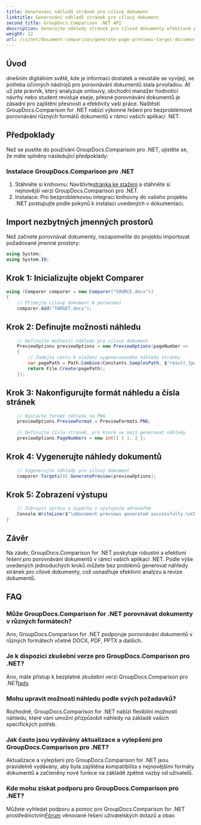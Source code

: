 ```yaml
---
title: Generování náhledů stránek pro cílový dokument
linktitle: Generování náhledů stránek pro cílový dokument
second_title: GroupDocs.Comparison .NET API
description: Generujte náhledy stránek pro cílové dokumenty efektivně pomocí GroupDocs.Comparison for .NET. Postupujte podle našeho podrobného průvodce pro bezproblémové porovnání dokumentů.
weight: 12
url: /cs/net/document-comparison/generate-page-previews-target-document/
---
```

## Úvod
dnešním digitálním světě, kde je informací dostatek a neustále se vyvíjejí, se potřeba účinných nástrojů pro porovnávání dokumentů stala prvořadou. Ať už jste právník, který analyzuje smlouvy, obchodní manažer hodnotící návrhy nebo student reviduje eseje, přesné porovnávání dokumentů je zásadní pro zajištění přesnosti a efektivity vaší práce. Naštěstí GroupDocs.Comparison for .NET nabízí výkonné řešení pro bezproblémové porovnávání různých formátů dokumentů v rámci vašich aplikací .NET.
## Předpoklady
Než se pustíte do používání GroupDocs.Comparison pro .NET, ujistěte se, že máte splněny následující předpoklady:
### Instalace GroupDocs.Comparison pro .NET
1.  Stáhněte si knihovnu: Navštivte[stránka ke stažení](https://releases.groupdocs.com/comparison/net/) a stáhněte si nejnovější verzi GroupDocs.Comparison pro .NET.
2. Instalace: Pro bezproblémovou integraci knihovny do vašeho projektu .NET postupujte podle pokynů k instalaci uvedených v dokumentaci.

## Import nezbytných jmenných prostorů
Než začnete porovnávat dokumenty, nezapomeňte do projektu importovat požadované jmenné prostory:
```csharp
using System;
using System.IO;

```
## Krok 1: Inicializujte objekt Comparer
```csharp
using (Comparer comparer = new Comparer("SOURCE.docx"))
{
    // Přidejte cílový dokument k porovnání
    comparer.Add("TARGET.docx");
```
## Krok 2: Definujte možnosti náhledu
```csharp
    // Definujte možnosti náhledu pro cílový dokument
    PreviewOptions previewOptions = new PreviewOptions(pageNumber =>
    {
        // Zadejte cestu k uložení vygenerovaného náhledu stránky
        var pagePath = Path.Combine(Constants.SamplesPath, $"result_{pageNumber}.png");
        return File.Create(pagePath);
    });
```
## Krok 3: Nakonfigurujte formát náhledu a čísla stránek
```csharp
    // Nastavte formát náhledu na PNG
    previewOptions.PreviewFormat = PreviewFormats.PNG;
    
    // Definujte čísla stránek, pro které se mají generovat náhledy
    previewOptions.PageNumbers = new int[] { 1, 2 };
```
## Krok 4: Vygenerujte náhledy dokumentů
```csharp
    // Vygenerujte náhledy pro cílový dokument
    comparer.Targets[0].GeneratePreview(previewOptions);
```
## Krok 5: Zobrazení výstupu
```csharp
    // Zobrazit zprávu o úspěchu s výstupním adresářem
    Console.WriteLine($"\nDocument previews generated successfully.\nCheck output in {Directory.GetCurrentDirectory()}.");
}
```

## Závěr
Na závěr, GroupDocs.Comparison for .NET poskytuje robustní a efektivní řešení pro porovnávání dokumentů v rámci vašich aplikací .NET. Podle výše uvedených jednoduchých kroků můžete bez problémů generovat náhledy stránek pro cílové dokumenty, což usnadňuje efektivní analýzu a revize dokumentů.
## FAQ
### Může GroupDocs.Comparison for .NET porovnávat dokumenty v různých formátech?
Ano, GroupDocs.Comparison for .NET podporuje porovnávání dokumentů v různých formátech včetně DOCX, PDF, PPTX a dalších.
### Je k dispozici zkušební verze pro GroupDocs.Comparison pro .NET?
 Ano, máte přístup k bezplatné zkušební verzi GroupDocs.Comparison pro .NET[tady](https://releases.groupdocs.com/).
### Mohu upravit možnosti náhledu podle svých požadavků?
Rozhodně, GroupDocs.Comparison for .NET nabízí flexibilní možnosti náhledu, které vám umožní přizpůsobit náhledy na základě vašich specifických potřeb.
### Jak často jsou vydávány aktualizace a vylepšení pro GroupDocs.Comparison pro .NET?
Aktualizace a vylepšení pro GroupDocs.Comparison for .NET jsou pravidelně vydávány, aby byla zajištěna kompatibilita s nejnovějšími formáty dokumentů a začleněny nové funkce na základě zpětné vazby od uživatelů.
### Kde mohu získat podporu pro GroupDocs.Comparison pro .NET?
 Můžete vyhledat podporu a pomoc pro GroupDocs.Comparison for .NET prostřednictvím[Fórum](https://forum.groupdocs.com/c/comparison/12) věnované řešení uživatelských dotazů a obav.
